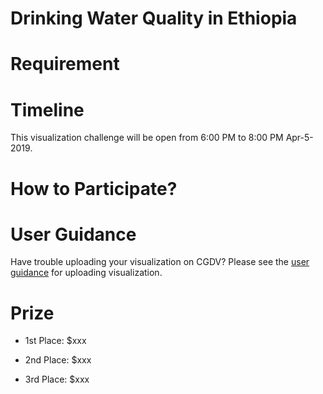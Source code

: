 # Drinking Water Quality in Ethiopia

# Requirement

# Timeline

This visualization challenge will be open from 6:00 PM to 8:00 PM Apr-5-2019.

# How to Participate?

# User Guidance

Have trouble uploading your visualization on CGDV? Please see the [user guidance](https://cgdv.github.io/userGuidance/) for uploading visualization. 

# Prize

* 1st Place: $xxx

* 2nd Place: $xxx

* 3rd Place: $xxx